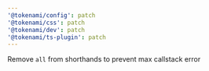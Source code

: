 ```yaml
---
'@tokenami/config': patch
'@tokenami/css': patch
'@tokenami/dev': patch
'@tokenami/ts-plugin': patch
---
```


Remove `all` from shorthands to prevent max callstack error
